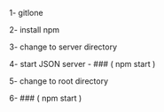 1- gitlone

2- install npm

3- change to server directory

4- start JSON server - ### ( npm start )

5- change to root directory

6- ### ( npm start )
